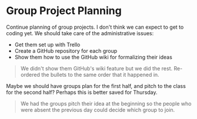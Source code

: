 # Group Project Planning

Continue planning of group projects. I don't think we can expect to
get to coding yet. We should take care of the administrative issues:

* Get them set up with Trello
* Create a GitHub repository for each group
* Show them how to use the GitHub wiki for formalizing their ideas

> We didn't show them GitHub's wiki feature but we did the rest.
> Re-ordered the bullets to the same order that it happened in.

Maybe we should have groups plan for the first half, and pitch to the
class for the second half? Perhaps this is better saved for Thursday.

> We had the groups pitch their idea at the beginning so the people
> who were absent the previous day could decide which group to join.
